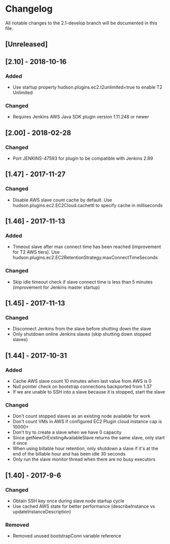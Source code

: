 # Changelog
All notable changes to the 2.1-develop branch will be documented in this file.

## [Unreleased]

## [2.10] - 2018-10-16
### Added
- Use startup property hudson.plugins.ec2.t2unlimited=true to enable T2 Unlimited
### Changed
- Requires Jenkins AWS Java SDK plugin version 1.11.248 or newer

## [2.00] - 2018-02-28
### Changed
- Port JENKINS-47593 for plugin to be compatible with Jenkins 2.89

## [1.47] - 2017-11-27
### Changed
- Disable AWS slave count cache by default. Use hudson.plugins.ec2.EC2Cloud.cachettl to specify cache in milliseconds

## [1.46] - 2017-11-13
### Added
- Timeout slave after max connect time has been reached (improvement for T2 AWS tiers). Use hudson.plugins.ec2.EC2RetentionStrategy.maxConnectTimeSeconds
### Changed
- Skip idle timeout check if slave connect time is less than 5 minutes (improvement for Jenkins master startup)

## [1.45] - 2017-11-13
### Changed
- Disconnect Jenkins from the slave before shutting down the slave
- Only shutdown online Jenkins slaves (skip shutting down stopped slaves)

## [1.44] - 2017-10-31
### Added
- Cache AWS slave count 10 minutes when last value from AWS is 0
- Null pointer check on bootstrap connections backported from 1.37
- If we are unable to SSH into a slave because it is stopped, start the slave
### Changed
- Don't count stopped slaves as an existing node available for work
- Don't count VMs in AWS if configured EC2 Plugin cloud instance cap is 10000+
- Don't try to create a slave when we have 0 capacity
- Since getNewOrExistingAvailableSlave returns the same slave, only start it once
- When using billable hour retention, only shutdown a slave if it's at the end of the billable hour and has been idle 30 seconds
- Only run the slave monitor thread when there are no busy executors

## [1.40] - 2017-9-6
### Changed
- Obtain SSH key once during slave node startup cycle
- Use cached AWS state for better performance (describeInstance vs updateInstanceDescription)
### Removed
- Removed unused bootstrapConn variable reference
